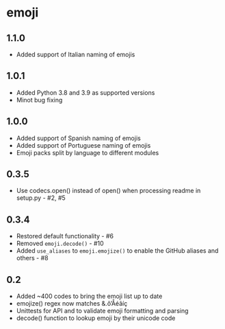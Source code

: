 emoji
=====

1.1.0
-----
* Added support of Italian naming of emojis

1.0.1
-----
* Added Python 3.8 and 3.9 as supported versions
* Minot bug fixing

1.0.0
-----
* Added support of Spanish naming of emojis
* Added support of Portuguese naming of emojis
* Emoji packs split by language to different modules

0.3.5
-----
* Use codecs.open() instead of open() when processing readme in setup.py - #2, #5

0.3.4
-----
* Restored default functionality - #6
* Removed `emoji.decode()` - #10
* Added `use_aliases` to `emoji.emojize()` to enable the GitHub aliases and others - #8

0.2
---
* Added ~400 codes to bring the emoji list up to date
* emojize() regex now matches &.ô’Åéãíç
* Unittests for API and to validate emoji formatting and parsing
* decode() function to lookup emoji by their unicode code
